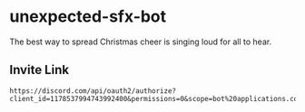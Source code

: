 # unexpected-sfx-bot
The best way to spread Christmas cheer is singing loud for all to hear.

## Invite Link
```
https://discord.com/api/oauth2/authorize?client_id=1178537994743992400&permissions=0&scope=bot%20applications.commands
```
